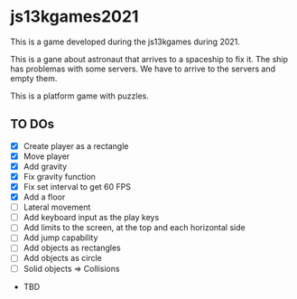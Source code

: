 # js13kgames2021
This is a game developed during the js13kgames during 2021.

This is a gane about astronaut that arrives to a spaceship to fix it. The ship has problemas with some servers. We
have to arrive to the servers and empty them.

This is a platform game with puzzles.

## TO DOs

* [x] Create player as a rectangle
* [x] Move player
* [x] Add gravity
* [x] Fix gravity function
* [x] Fix set interval to get 60 FPS
* [x] Add a floor
* [ ] Lateral movement
* [ ] Add keyboard input as the play keys
* [ ] Add limits to the screen, at the top and each horizontal side
* [ ] Add jump capability
* [ ] Add objects as rectangles
* [ ] Add objects as circle
* [ ] Solid objects => Collisions
* TBD
